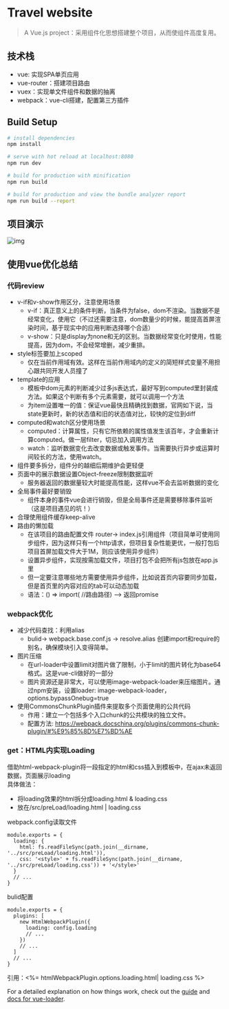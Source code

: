 # Travel website

> A Vue.js project：采用组件化思想搭建整个项目，从而使组件高度复用。
## 技术栈
- vue: 实现SPA单页应用
- vue-router：搭建项目路由
- vuex：实现单文件组件和数据的抽离
- webpack：vue-cli搭建，配置第三方插件

## Build Setup

``` bash
# install dependencies
npm install

# serve with hot reload at localhost:8080
npm run dev

# build for production with minification
npm run build

# build for production and view the bundle analyzer report
npm run build --report
```

## 项目演示
![img](https://raw.githubusercontent.com/yololetty/Travel/master/static/images/travel.gif)

## 使用vue优化总结

### 代码review

- v-if和v-show作用区分，注意使用场景
    - v-if：真正意义上的条件判断，当条件为false，dom不渲染。当数据不是经常变化，使用它（不过还需要注意，dom数量少的时候，能提高首屏渲染时间，基于现实中的应用判断选择哪个合适）
    - v-show：只是display为none和无的区别。当数据经常变化时使用，性能提高，因为dom，不会经常增删，减少重排。
- style标签要加上scoped
    - 仅在当前作用域有效。这样在当前作用域内的定义的简短样式变量不用担心跟共同开发人员撞了
- template的应用
    - 模板中dom元素的判断减少过多js表达式，最好写到computed里封装成方法。如果这个判断有多个元素需要，就可以调用一个方法
    - 为item设置唯一的值：保证vue最快且精确找到数据，官网如下说，当state更新时，新的状态值和旧的状态值对比，较快的定位到diff
- computed和watch区分使用场景
    - computed：计算属性，只有它所依赖的属性值发生该百年，才会重新计算computed。做一层filter，切忌加入调用方法
    - watch：监听数据变化去改变数据或触发事件。当需要执行异步或运算时间较长的方法，使用watch。
- 组件要多拆分，组件分的越细后期维护会更轻便
- 页面中的展示数据设置Object-freeze限制数据监听
    - 服务器返回的数据量较大时能提高性能，这样vue不会去监听数据的变化
- 全局事件最好要销毁
    - 组件本身的事件vue会进行销毁，但是全局事件还是需要移除事件监听（这是项目遇见的坑！）
- 合理使用组件缓存keep-alive
- 路由的懒加载
    - 在该项目的路由配置文件 router-> index.js引用组件（项目简单可使用同步组件，因为这样只有一个http请求，但项目复杂性能更优，一般打包后项目首屏加载文件大于1M，则应该使用异步组件）
    - 设置异步组件，实现按需加载文件，项目打包不会把所有js包放在app.js里
    - 但一定要注意哪些地方需要使用异步组件，比如说首页内容要同步加载，但是首页里的内容对应的tab可以动态加载
    - 语法：() => import( //路由路径) --> 返回promise

### webpack优化

- 减少代码查找：利用alias
    - bulid-> webpack.base.conf.js -> resolve.alias 创建import和require的别名，确保模块引入变得简单。
- 图片压缩
    - 在url-loader中设置limit对图片做了限制，小于limit的图片转化为base64格式。这是vue-cli做好的一部分
    - 图片资源还是非常大，可以使用image-webpack-loader来压缩图片。通过npm安装，设置loader: image-webpack-loader，options.bypassOnebug=true
- 使用CommonsChunkPlugin插件来提取多个页面使用的公共代码
    - 作用：建立一个包括多个入口chunk的公共模块的独立文件。
    - 配置方法: https://webpack.docschina.org/plugins/commons-chunk-plugin/#%E9%85%8D%E7%BD%AE

### get：HTML内实现Loading

借助html-webpack-plugin将一段指定的html和css插入到模板中，在ajax未返回数据，页面展示loading  
具体做法：
- 将loading效果的html拆分成loading.html & loading.css
- 放在/src/preLoad/loading.html | loading.css

webpack.config读取文件
```
module.exports = {
  loading: {
    html: fs.readFileSync(path.join(__dirname, '../src/preLoad/loading.html')),
    css: '<style>' + fs.readFileSync(path.join(__dirname, '../src/preLoad/loading.css')) + '</style>'
  }
  // ...
}
```
bulid配置
```
module.exports = {
  plugins: [
    new HtmlWebpackPlugin({
      loading: config.loading
      // ...
    })
    // ...
  ]
  // ...
}
```
引用：<%= htmlWebpackPlugin.options.loading.html| loading.css %>



For a detailed explanation on how things work, check out the [guide](http://vuejs-templates.github.io/webpack/) and [docs for vue-loader](http://vuejs.github.io/vue-loader).
